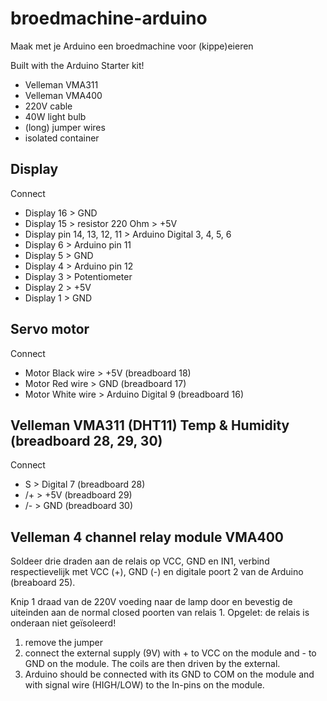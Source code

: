 # broedmachine-arduino
Maak met je Arduino een broedmachine voor (kippe)eieren

Built with the Arduino Starter kit!
  + Velleman VMA311
  + Velleman VMA400
  + 220V cable
  + 40W light bulb
  + (long) jumper wires
  + isolated container

Display
-------
Connect
  + Display 16 > GND
  + Display 15 > resistor 220 Ohm > +5V
  + Display pin 14, 13, 12, 11 > Arduino Digital 3, 4, 5, 6
  + Display 6  > Arduino pin 11
  + Display 5  > GND
  + Display 4  > Arduino pin 12
  + Display 3  > Potentiometer
  + Display 2  > +5V
  + Display 1  > GND

Servo motor
-----------
Connect
  + Motor Black wire > +5V (breadboard 18)
  + Motor Red wire   > GND (breadboard 17)
  + Motor White wire > Arduino Digital 9 (breadboard 16)

Velleman VMA311 (DHT11) Temp & Humidity (breadboard 28, 29, 30)
---------------------------------------
Connect
  + S > Digital 7 (breadboard 28)
  + /+ > +5V       (breadboard 29)
  + /- > GND       (breadboard 30)

Velleman 4 channel relay module VMA400
---------------------------------------
Soldeer drie draden aan de relais op VCC, GND en IN1, verbind respectievelijk met VCC (+), GND (-) en digitale poort 2 van de Arduino (breaboard 25).

Knip 1 draad van de 220V voeding naar de lamp door en bevestig de uiteinden aan de normal closed poorten van relais 1. Opgelet: de relais is onderaan niet geïsoleerd!

1)   remove the jumper
2)   connect the external supply (9V) with + to VCC on the module and - to GND on the module.  The coils are then driven by the external.
3)   Arduino  should be connected with its GND to COM on the module and with signal wire (HIGH/LOW) to the  In-pins on the module.
